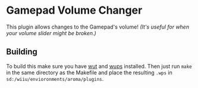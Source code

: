 # Gamepad Volume Changer
This plugin allows changes to the Gamepad's volume! *(It's useful for when your volume slider might be broken.)*

## Building

To build this make sure you have [wut](https://github.com/devkitPro/wut) and [wups](https://github.com/wiiu-env/WiiUPluginSystem) installed. Then just run `make` in the same directory as the Makefile and place the resulting `.wps` in `sd:/wiiu/envioronments/aroma/plugins`.
